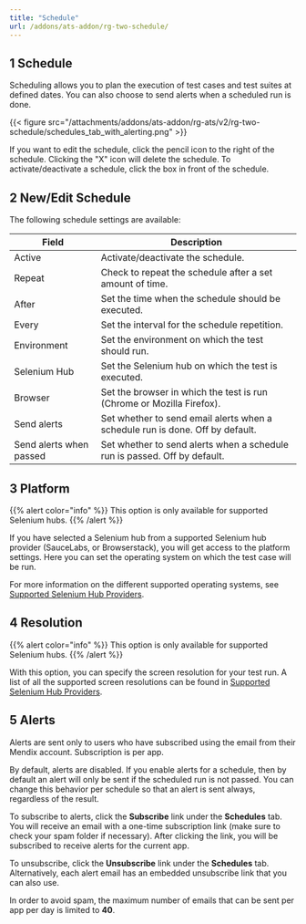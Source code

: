 ```yaml
---
title: "Schedule"
url: /addons/ats-addon/rg-two-schedule/
---
```


## 1 Schedule

Scheduling allows you to plan the execution of test cases and test suites at defined dates. You can also choose to send alerts when a scheduled run is done.

{{< figure src="/attachments/addons/ats-addon/rg-ats/v2/rg-two-schedule/schedules_tab_with_alerting.png" >}}

If you want to edit the schedule, click the pencil icon to the right of the schedule. Clicking the "X" icon will delete the schedule. To activate/deactivate a schedule, click the box in front of the schedule.

## 2 New/Edit Schedule

The following schedule settings are available:

| Field              | Description                              |
| ------------------ | ---------------------------------------- |
| Active             | Activate/deactivate the schedule.         |
| Repeat             | Check to repeat the schedule after a set amount of time. |
| After              | Set the time when the schedule should be executed. |
| Every              | Set the interval for the schedule repetition. |
| Environment        | Set the environment on which the test should run. |
| Selenium Hub       | Set the Selenium hub on which the test is executed. |
| Browser            | Set the browser in which the test is run (Chrome or Mozilla Firefox). |
| Send alerts        | Set whether to send email alerts when a schedule run is done. Off by default. |
| Send alerts when passed | Set whether to send alerts when a schedule run is passed. Off by default. |

## 3 Platform

{{% alert color="info" %}}
This option is only available for supported Selenium hubs.
{{% /alert %}}

If you have selected a Selenium hub from a supported Selenium hub provider (SauceLabs, or Browserstack), you will get access to the platform settings. Here you can set the operating system on which the test case will be run.

For more information on the different supported operating systems, see [Supported Selenium Hub Providers](/addons/ats-addon/rg-two-supported-selenium-hub-provider/).

## 4 Resolution

{{% alert color="info" %}}
This option is only available for supported Selenium hubs.
{{% /alert %}}

With this option, you can specify the screen resolution for your test run. A list of all the supported screen resolutions can be found in [Supported Selenium Hub Providers](/addons/ats-addon/rg-two-supported-selenium-hub-provider/).

## 5 Alerts

Alerts are sent only to users who have subscribed using the email from their Mendix account. Subscription is per app.

By default, alerts are disabled. If you enable alerts for a schedule, then by default an alert will only be sent if the scheduled run is not passed. You can change this behavior per schedule so that an alert is sent always, regardless of the result.

To subscribe to alerts, click the **Subscribe** link under the **Schedules** tab. You will receive an email with a one-time subscription link (make sure to check your spam folder if necessary). After clicking the link, you will be subscribed to receive alerts for the current app. 

To unsubscribe, click the **Unsubscribe** link under the **Schedules** tab. Alternatively, each alert email has an embedded unsubscribe link that you can also use.

In order to avoid spam, the maximum number of emails that can be sent per app per day is limited to **40**.
